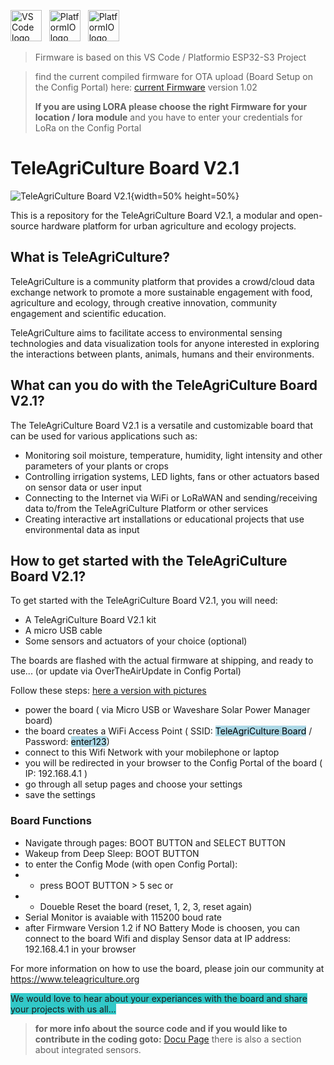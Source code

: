 [<img src="https://gitlab.com/teleagriculture/community/-/raw/main/teleAgriCulture%20Board%20V2.1/Docu/pictures/vscode.svg" alt="VS Code logo" width="50" height="50">](https://code.visualstudio.com)   &nbsp;   [<img src="https://cdn.platformio.org/images/platformio-logo-xs.fd6e881d.png" alt="PlatformIO logo" height="50">](https://platformio.org) &nbsp; [<img src="https://gitlab.com/teleagriculture/community/-/raw/main/teleAgriCulture%20Board%20V2.1/Docu/pictures/ESP32-S3.png" alt="PlatformIO logo" height="50">](https://www.espressif.com/sites/default/files/documentation/esp32-s3_datasheet_en.pdf)

>Firmware is based on this VS Code / Platformio ESP32-S3 Project

>find the current compiled firmware for OTA upload (Board Setup on the Config Portal) here:
>[current Firmware](https://gitlab.com/teleagriculture/community/-/tree/main/teleAgriCulture%20Board%20V2.1/Firmware) version 1.02
>
>**If you are using LORA please choose the right Firmware for your location / lora module**
>and you have to enter your credentials for LoRa on the Config Portal

# TeleAgriCulture Board V2.1

![TeleAgriCulture Board V2.1](https://gitlab.com/teleagriculture/community/-/raw/main/teleAgriCulture%20Board%20V2.1/Docu/pictures/tac_board_V2_1_02.JPG){width=50% height=50%}

This is a repository for the TeleAgriCulture Board V2.1, a modular and open-source hardware platform for urban agriculture and ecology projects.

## What is TeleAgriCulture?

TeleAgriCulture is a community platform that provides a crowd/cloud data exchange network to promote a more sustainable engagement with food, agriculture and ecology, through creative innovation, community engagement and scientific education.

TeleAgriCulture aims to facilitate access to environmental sensing technologies and data visualization tools for anyone interested in exploring the interactions between plants, animals, humans and their environments.

## What can you do with the TeleAgriCulture Board V2.1?

The TeleAgriCulture Board V2.1 is a versatile and customizable board that can be used for various applications such as:

- Monitoring soil moisture, temperature, humidity, light intensity and other parameters of your plants or crops
- Controlling irrigation systems, LED lights, fans or other actuators based on sensor data or user input
- Connecting to the Internet via WiFi or LoRaWAN and sending/receiving data to/from the TeleAgriCulture Platform or other services
- Creating interactive art installations or educational projects that use environmental data as input

## How to get started with the TeleAgriCulture Board V2.1?

To get started with the TeleAgriCulture Board V2.1, you will need:

- A TeleAgriCulture Board V2.1 kit
- A micro USB cable
- Some sensors and actuators of your choice (optional)

The boards are flashed with the actual firmware at shipping, and ready to use... (or update via OverTheAirUpdate in Config Portal)

Follow these steps: [here a version with pictures](https://gitlab.com/teleagriculture/community/-/blob/main/teleAgriCulture%20Board%20V2.1/Docu/setup.md)

- power the board ( via Micro USB or Waveshare Solar Power Manager board)
- the board creates a WiFi Access Point ( SSID: <mark style="background-color: lightblue">TeleAgriCulture Board</mark> / Password: <mark style="background-color: lightblue">enter123</mark>)
- connect to this Wifi Network with your mobilephone or laptop
- you will be redirected in your browser to the Config Portal of the board ( IP: 192.168.4.1 )
- go through all setup pages and choose your settings
- save the settings

### Board Functions

- Navigate through pages: BOOT BUTTON and SELECT BUTTON
- Wakeup from Deep Sleep: BOOT BUTTON
- to enter the Config Mode (with open Config Portal):
- - press BOOT BUTTON > 5 sec or 
- - Doueble Reset the board (reset, 1, 2, 3, reset again)
- Serial Monitor is avaiable with 115200 boud rate
- after Firmware Version 1.2 if NO Battery Mode is choosen, you can connect to the board Wifi and display Sensor data at IP address: 192.168.4.1 in your browser

For more information on how to use the board, please join our community at https://www.teleagriculture.org

<span style="background-color: #32C8C8">We would love to hear about your experiances with the board and share your projects with us all...</span>

>**for more info about the source code and if you would like to contribute in the coding goto:**  [Docu Page](https://gitlab.com/teleagriculture/community/-/tree/main/teleAgriCulture%20Board%20V2.1/Docu)
there is also a section about integrated sensors.